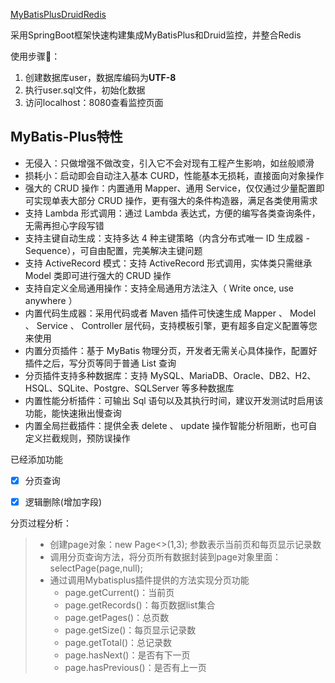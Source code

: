 





[MyBatisPlusDruidRedis](https://github.com/Albertchamberlain/MyBatisPlusDruidRedis)

采用SpringBoot框架快速构建集成MyBatisPlus和Druid监控，并整合Redis



使用步骤🎉：

1. 创建数据库user，数据库编码为**UTF-8**
2. 执行user.sql文件，初始化数据
3. 访问localhost：8080查看监控页面

## MyBatis-Plus特性

- 无侵入：只做增强不做改变，引入它不会对现有工程产生影响，如丝般顺滑
- 损耗小：启动即会自动注入基本 CURD，性能基本无损耗，直接面向对象操作
- 强大的 CRUD 操作：内置通用 Mapper、通用 Service，仅仅通过少量配置即可实现单表大部分 CRUD 操作，更有强大的条件构造器，满足各类使用需求
- 支持 Lambda 形式调用：通过 Lambda 表达式，方便的编写各类查询条件，无需再担心字段写错
- 支持主键自动生成：支持多达 4 种主键策略（内含分布式唯一 ID 生成器 - Sequence），可自由配置，完美解决主键问题
- 支持 ActiveRecord 模式：支持 ActiveRecord 形式调用，实体类只需继承 Model 类即可进行强大的 CRUD 操作
- 支持自定义全局通用操作：支持全局通用方法注入（ Write once, use anywhere ）
- 内置代码生成器：采用代码或者 Maven 插件可快速生成 Mapper 、 Model 、 Service 、 Controller 层代码，支持模板引擎，更有超多自定义配置等您来使用
- 内置分页插件：基于 MyBatis 物理分页，开发者无需关心具体操作，配置好插件之后，写分页等同于普通 List 查询
- 分页插件支持多种数据库：支持 MySQL、MariaDB、Oracle、DB2、H2、HSQL、SQLite、Postgre、SQLServer 等多种数据库
- 内置性能分析插件：可输出 Sql 语句以及其执行时间，建议开发测试时启用该功能，能快速揪出慢查询
- 内置全局拦截插件：提供全表 delete 、 update 操作智能分析阻断，也可自定义拦截规则，预防误操作



已经添加功能

- [x]  分页查询

- [x]  逻辑删除(增加字段)

分页过程分析：

> - 创建page对象：new Page<>(1,3); 参数表示当前页和每页显示记录数
> - 调用分页查询方法，将分页所有数据封装到page对象里面：selectPage(page,null);
> - 通过调用Mybatisplus插件提供的方法实现分页功能
>   - page.getCurrent()：当前页
>   - page.getRecords()：每页数据list集合
>   - page.getPages()：总页数
>   - page.getSize()：每页显示记录数
>   - page.getTotal()：总记录数
>   - page.hasNext()：是否有下一页
>   - page.hasPrevious()：是否有上一页

